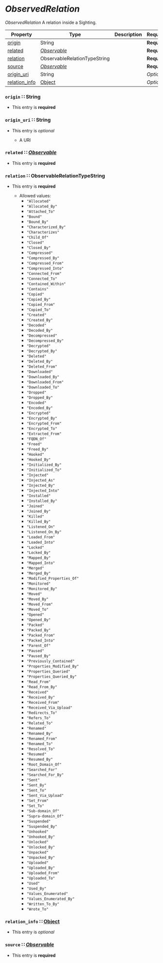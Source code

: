 <a id="map73"></a>
# *ObservedRelation*

*ObservedRelation* A relation inside a Sighting.

| Property | Type | Description | Required? |
| -------- | ---- | ----------- | --------- |
|[origin](#origin-string)|String| |**Required**|
|[related](#related-observableobservablemdmap76)|[*Observable*](./Observable.md#map76)| |**Required**|
|[relation](#relation-observablerelationtypestring)|ObservableRelationTypeString| |**Required**|
|[source](#source-observableobservablemdmap75)|[*Observable*](./Observable.md#map75)| |**Required**|
|[origin_uri](#origin_uri-string)|String| |_Optional_|
|[relation_info](#relation_info-objectobjectmdmap74)|[Object](./Object.md#map74)| |_Optional_|


<a id="origin-string"></a>
### `origin` ∷ String

* This entry is **required**



<a id="origin_uri-string"></a>
### `origin_uri` ∷ String

* This entry is _optional_


  * A URI

<a id="related-observableobservablemdmap76"></a>
### `related` ∷ [*Observable*](./Observable.md#map76)

* This entry is **required**


<a id="relation-observablerelationtypestring"></a>
### `relation` ∷ ObservableRelationTypeString

* This entry is **required**


  * Allowed values:
    * `"Allocated"`
    * `"Allocated_By"`
    * `"Attached_To"`
    * `"Bound"`
    * `"Bound_By"`
    * `"Characterized_By"`
    * `"Characterizes"`
    * `"Child_Of"`
    * `"Closed"`
    * `"Closed_By"`
    * `"Compressed"`
    * `"Compressed_By"`
    * `"Compressed_From"`
    * `"Compressed_Into"`
    * `"Connected_From"`
    * `"Connected_To"`
    * `"Contained_Within"`
    * `"Contains"`
    * `"Copied"`
    * `"Copied_By"`
    * `"Copied_From"`
    * `"Copied_To"`
    * `"Created"`
    * `"Created_By"`
    * `"Decoded"`
    * `"Decoded_By"`
    * `"Decompressed"`
    * `"Decompressed_By"`
    * `"Decrypted"`
    * `"Decrypted_By"`
    * `"Deleted"`
    * `"Deleted_By"`
    * `"Deleted_From"`
    * `"Downloaded"`
    * `"Downloaded_By"`
    * `"Downloaded_From"`
    * `"Downloaded_To"`
    * `"Dropped"`
    * `"Dropped_By"`
    * `"Encoded"`
    * `"Encoded_By"`
    * `"Encrypted"`
    * `"Encrypted_By"`
    * `"Encrypted_From"`
    * `"Encrypted_To"`
    * `"Extracted_From"`
    * `"FQDN_Of"`
    * `"Freed"`
    * `"Freed_By"`
    * `"Hooked"`
    * `"Hooked_By"`
    * `"Initialized_By"`
    * `"Initialized_To"`
    * `"Injected"`
    * `"Injected_As"`
    * `"Injected_By"`
    * `"Injected_Into"`
    * `"Installed"`
    * `"Installed_By"`
    * `"Joined"`
    * `"Joined_By"`
    * `"Killed"`
    * `"Killed_By"`
    * `"Listened_On"`
    * `"Listened_On_By"`
    * `"Loaded_From"`
    * `"Loaded_Into"`
    * `"Locked"`
    * `"Locked_By"`
    * `"Mapped_By"`
    * `"Mapped_Into"`
    * `"Merged"`
    * `"Merged_By"`
    * `"Modified_Properties_Of"`
    * `"Monitored"`
    * `"Monitored_By"`
    * `"Moved"`
    * `"Moved_By"`
    * `"Moved_From"`
    * `"Moved_To"`
    * `"Opened"`
    * `"Opened_By"`
    * `"Packed"`
    * `"Packed_By"`
    * `"Packed_From"`
    * `"Packed_Into"`
    * `"Parent_Of"`
    * `"Paused"`
    * `"Paused_By"`
    * `"Previously_Contained"`
    * `"Properties_Modified_By"`
    * `"Properties_Queried"`
    * `"Properties_Queried_By"`
    * `"Read_From"`
    * `"Read_From_By"`
    * `"Received"`
    * `"Received_By"`
    * `"Received_From"`
    * `"Received_Via_Upload"`
    * `"Redirects_To"`
    * `"Refers_To"`
    * `"Related_To"`
    * `"Renamed"`
    * `"Renamed_By"`
    * `"Renamed_From"`
    * `"Renamed_To"`
    * `"Resolved_To"`
    * `"Resumed"`
    * `"Resumed_By"`
    * `"Root_Domain_Of"`
    * `"Searched_For"`
    * `"Searched_For_By"`
    * `"Sent"`
    * `"Sent_By"`
    * `"Sent_To"`
    * `"Sent_Via_Upload"`
    * `"Set_From"`
    * `"Set_To"`
    * `"Sub-domain_Of"`
    * `"Supra-domain_Of"`
    * `"Suspended"`
    * `"Suspended_By"`
    * `"Unhooked"`
    * `"Unhooked_By"`
    * `"Unlocked"`
    * `"Unlocked_By"`
    * `"Unpacked"`
    * `"Unpacked_By"`
    * `"Uploaded"`
    * `"Uploaded_By"`
    * `"Uploaded_From"`
    * `"Uploaded_To"`
    * `"Used"`
    * `"Used_By"`
    * `"Values_Enumerated"`
    * `"Values_Enumerated_By"`
    * `"Written_To_By"`
    * `"Wrote_To"`

<a id="relation_info-objectobjectmdmap74"></a>
### `relation_info` ∷ [Object](./Object.md#map74)

* This entry is _optional_


<a id="source-observableobservablemdmap75"></a>
### `source` ∷ [*Observable*](./Observable.md#map75)

* This entry is **required**

